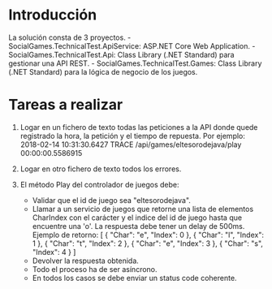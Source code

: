 # Introducción
La solución consta de 3 proyectos.
    - SocialGames.TechnicalTest.ApiService: ASP.NET Core Web Application.
    - SocialGames.TechnicalTest.Api: Class Library (.NET Standard) para gestionar una API REST.
    - SocialGames.TechnicalTest.Games: Class Library (.NET Standard) para la lógica de negocio de los juegos.

# Tareas a realizar
1. Logar en un fichero de texto todas las peticiones a la API donde quede registrado la hora, la petición y el tiempo de repuesta.
Por ejemplo: 2018-02-14 10:31:30.6427 TRACE /api/games/eltesorodejava/play 00:00:00.5586915

2. Logar en otro fichero de texto todos los errores.

3. El método Play del controlador de juegos debe:
    - Validar que el id de juego sea "eltesorodejava".
    - Llamar a un servicio de juegos que retorne una lista de elementos CharIndex con el carácter y el indice del id de juego hasta que encuentre una 'o'. La respuesta debe tener un delay de 500ms.
      Ejemplo de retorno: 
        [
            {
                "Char": "e",
                "Index": 0
            },
            {
                "Char": "l",
                "Index": 1
            },
            {
                "Char": "t",
                "Index": 2
            },
            {
                "Char": "e",
                "Index": 3
            },
            {
                "Char": "s",
                "Index": 4
            }
        ]
    - Devolver la respuesta obtenida.
    - Todo el proceso ha de ser asíncrono.
    - En todos los casos se debe enviar un status code coherente.